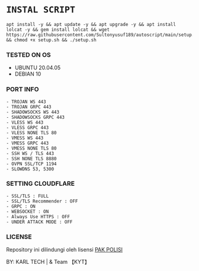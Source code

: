 # `INSTAL SCRIPT` 
<pre><code>apt install -y && apt update -y && apt upgrade -y && apt install lolcat -y && gem install lolcat && wget https://raw.githubusercontent.com/Sultonyusuf189/autoscript/main/setup.sh && chmod +x setup.sh && ./setup.sh</pre></code>

### TESTED ON OS 
- UBUNTU 20.04.05
- DEBIAN 10

### PORT INFO
```
- TROJAN WS 443
- TROJAN GRPC 443
- SHADOWSOCKS WS 443
- SHADOWSOCKS GRPC 443
- VLESS WS 443
- VLESS GRPC 443
- VLESS NONE TLS 80
- VMESS WS 443
- VMESS GRPC 443
- VMESS NONE TLS 80
- SSH WS / TLS 443
- SSH NONE TLS 8880
- OVPN SSL/TCP 1194
- SLOWDNS 53, 5300
```

### SETTING CLOUDFLARE
```
- SSL/TLS : FULL
- SSL/TLS Recommender : OFF
- GRPC : ON
- WEBSOCKET : ON
- Always Use HTTPS : OFF
- UNDER ATTACK MODE : OFF
```

### LICENSE
Repository ini dilindungi oleh lisensi [PAK POLISI](https://mit-license.org/)

BY: KARL TECH | & Team 【KYT】
